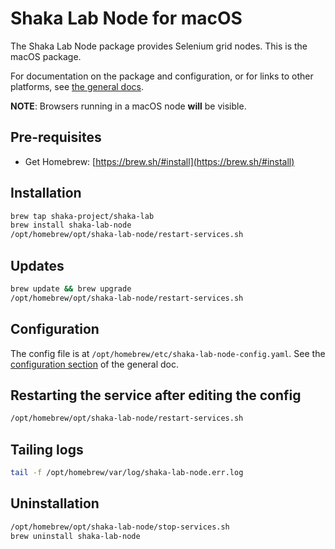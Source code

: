 # Shaka Lab Node for macOS

The Shaka Lab Node package provides Selenium grid nodes.
This is the macOS package.

For documentation on the package and configuration, or for links to other
platforms, see [the general docs](../README.md#readme).

**NOTE**: Browsers running in a macOS node **will** be visible.

## Pre-requisites

 - Get Homebrew: [https://brew.sh/#install](https://brew.sh/#install)

## Installation

```sh
brew tap shaka-project/shaka-lab
brew install shaka-lab-node
/opt/homebrew/opt/shaka-lab-node/restart-services.sh
```

## Updates

```sh
brew update && brew upgrade
/opt/homebrew/opt/shaka-lab-node/restart-services.sh
```

## Configuration

The config file is at `/opt/homebrew/etc/shaka-lab-node-config.yaml`.
See the [configuration section](../README.md#configuration) of the general doc.

## Restarting the service after editing the config

```sh
/opt/homebrew/opt/shaka-lab-node/restart-services.sh
```

## Tailing logs

```sh
tail -f /opt/homebrew/var/log/shaka-lab-node.err.log
```

## Uninstallation

```sh
/opt/homebrew/opt/shaka-lab-node/stop-services.sh
brew uninstall shaka-lab-node
```

